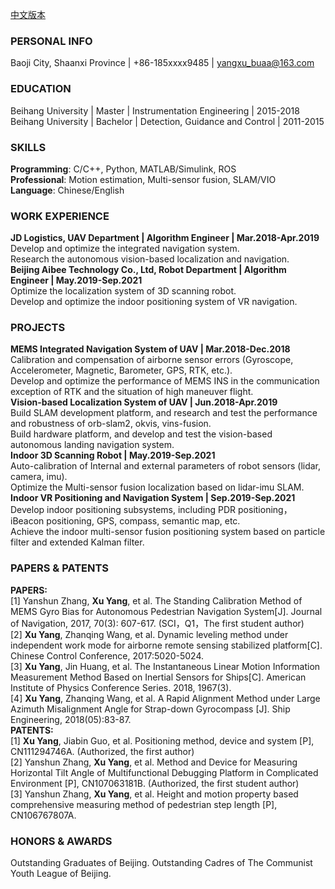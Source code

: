 [中文版本](https://github.com/poplar1993/poplar1993.github.io/blob/master/index_cn.md)
### PERSONAL INFO
Baoji City, Shaanxi Province | +86-185xxxx9485 | yangxu_buaa@163.com   

### EDUCATION
Beihang University | Master | Instrumentation Engineering | 2015-2018  
Beihang University | Bachelor | Detection, Guidance and Control | 2011-2015  

### SKILLS
**Programming**: C/C++, Python, MATLAB/Simulink, ROS  
**Professional**: Motion estimation, Multi-sensor fusion, SLAM/VIO  
**Language**: Chinese/English  

### WORK EXPERIENCE
**JD Logistics, UAV Department | Algorithm Engineer | Mar.2018-Apr.2019**  
Develop and optimize the integrated navigation system.    
Research the autonomous vision-based localization and navigation.    
**Beijing Aibee Technology Co., Ltd, Robot Department | Algorithm Engineer | May.2019-Sep.2021**  
Optimize the localization system of 3D scanning robot.  
Develop and optimize the indoor positioning system of VR navigation.  

### PROJECTS
**MEMS Integrated Navigation System of UAV | Mar.2018-Dec.2018**  
Calibration and compensation of airborne sensor errors (Gyroscope, Accelerometer, Magnetic, Barometer, GPS, RTK, etc.).    
Develop and optimize the performance of MEMS INS in the communication exception of RTK and the situation of high maneuver flight.    
**Vision-based Localization System of UAV | Jun.2018-Apr.2019**  
Build SLAM development platform, and research and test the performance and robustness of orb-slam2, okvis, vins-fusion.  
Build hardware platform, and develop and test the vision-based autonomous landing navigation system.  
**Indoor 3D Scanning Robot | May.2019-Sep.2021**  
Auto-calibration of Internal and external parameters of robot sensors (lidar, camera, imu).  
Optimize the Multi-sensor fusion localization based on lidar-imu SLAM.  
**Indoor VR Positioning and Navigation System | Sep.2019-Sep.2021**  
Develop indoor positioning subsystems, including PDR positioning，iBeacon positioning, GPS, compass, semantic map, etc.  
Achieve the indoor multi-sensor fusion positioning system based on particle filter and extended Kalman filter.

### PAPERS & PATENTS
**PAPERS:**  
[1]	Yanshun Zhang, **Xu Yang**, et al. The Standing Calibration Method of MEMS Gyro Bias for Autonomous Pedestrian Navigation System[J]. Journal of Navigation, 2017, 70(3): 607-617. (SCI，Q1，The first student author)  
[2]	**Xu Yang**, Zhanqing Wang, et al. Dynamic leveling method under independent work mode for airborne remote sensing stabilized platform[C]. Chinese Control Conference, 2017:5020-5024.  
[3]	**Xu Yang**, Jin Huang, et al. The Instantaneous Linear Motion Information Measurement Method Based on Inertial Sensors for Ships[C]. American Institute of Physics Conference Series. 2018, 1967(3).  
[4]	**Xu Yang**, Zhanqing Wang, et al. A Rapid Alignment Method under Large Azimuth Misalignment Angle for Strap-down Gyrocompass [J]. Ship Engineering, 2018(05):83-87.   
**PATENTS:**  
[1]	**Xu Yang**, Jiabin Guo, et al. Positioning method, device and system [P], CN111294746A. (Authorized, the first author)  
[2]	Yanshun Zhang, **Xu Yang**, et al. Method and Device for Measuring Horizontal Tilt Angle of Multifunctional Debugging Platform in Complicated Environment [P], CN107063181B. (Authorized, the first student author)  
[3]	Yanshun Zhang, **Xu Yang**, et al. Height and motion property based comprehensive measuring method of pedestrian step length [P], CN106767807A. 

### HONORS & AWARDS
Outstanding Graduates of Beijing.
Outstanding Cadres of The Communist Youth League of Beijing.
